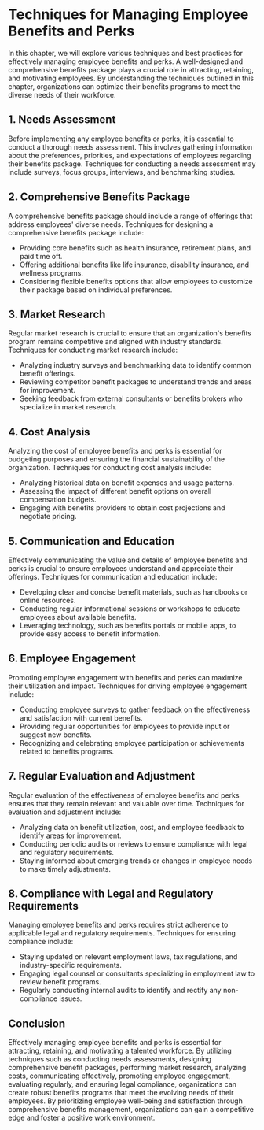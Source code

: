 Techniques for Managing Employee Benefits and Perks
============================================================

In this chapter, we will explore various techniques and best practices for effectively managing employee benefits and perks. A well-designed and comprehensive benefits package plays a crucial role in attracting, retaining, and motivating employees. By understanding the techniques outlined in this chapter, organizations can optimize their benefits programs to meet the diverse needs of their workforce.

**1. Needs Assessment**
-----------------------

Before implementing any employee benefits or perks, it is essential to conduct a thorough needs assessment. This involves gathering information about the preferences, priorities, and expectations of employees regarding their benefits package. Techniques for conducting a needs assessment may include surveys, focus groups, interviews, and benchmarking studies.

**2. Comprehensive Benefits Package**
-------------------------------------

A comprehensive benefits package should include a range of offerings that address employees' diverse needs. Techniques for designing a comprehensive benefits package include:

* Providing core benefits such as health insurance, retirement plans, and paid time off.
* Offering additional benefits like life insurance, disability insurance, and wellness programs.
* Considering flexible benefits options that allow employees to customize their package based on individual preferences.

**3. Market Research**
----------------------

Regular market research is crucial to ensure that an organization's benefits program remains competitive and aligned with industry standards. Techniques for conducting market research include:

* Analyzing industry surveys and benchmarking data to identify common benefit offerings.
* Reviewing competitor benefit packages to understand trends and areas for improvement.
* Seeking feedback from external consultants or benefits brokers who specialize in market research.

**4. Cost Analysis**
--------------------

Analyzing the cost of employee benefits and perks is essential for budgeting purposes and ensuring the financial sustainability of the organization. Techniques for conducting cost analysis include:

* Analyzing historical data on benefit expenses and usage patterns.
* Assessing the impact of different benefit options on overall compensation budgets.
* Engaging with benefits providers to obtain cost projections and negotiate pricing.

**5. Communication and Education**
----------------------------------

Effectively communicating the value and details of employee benefits and perks is crucial to ensure employees understand and appreciate their offerings. Techniques for communication and education include:

* Developing clear and concise benefit materials, such as handbooks or online resources.
* Conducting regular informational sessions or workshops to educate employees about available benefits.
* Leveraging technology, such as benefits portals or mobile apps, to provide easy access to benefit information.

**6. Employee Engagement**
--------------------------

Promoting employee engagement with benefits and perks can maximize their utilization and impact. Techniques for driving employee engagement include:

* Conducting employee surveys to gather feedback on the effectiveness and satisfaction with current benefits.
* Providing regular opportunities for employees to provide input or suggest new benefits.
* Recognizing and celebrating employee participation or achievements related to benefits programs.

**7. Regular Evaluation and Adjustment**
----------------------------------------

Regular evaluation of the effectiveness of employee benefits and perks ensures that they remain relevant and valuable over time. Techniques for evaluation and adjustment include:

* Analyzing data on benefit utilization, cost, and employee feedback to identify areas for improvement.
* Conducting periodic audits or reviews to ensure compliance with legal and regulatory requirements.
* Staying informed about emerging trends or changes in employee needs to make timely adjustments.

**8. Compliance with Legal and Regulatory Requirements**
--------------------------------------------------------

Managing employee benefits and perks requires strict adherence to applicable legal and regulatory requirements. Techniques for ensuring compliance include:

* Staying updated on relevant employment laws, tax regulations, and industry-specific requirements.
* Engaging legal counsel or consultants specializing in employment law to review benefit programs.
* Regularly conducting internal audits to identify and rectify any non-compliance issues.

**Conclusion**
--------------

Effectively managing employee benefits and perks is essential for attracting, retaining, and motivating a talented workforce. By utilizing techniques such as conducting needs assessments, designing comprehensive benefit packages, performing market research, analyzing costs, communicating effectively, promoting employee engagement, evaluating regularly, and ensuring legal compliance, organizations can create robust benefits programs that meet the evolving needs of their employees. By prioritizing employee well-being and satisfaction through comprehensive benefits management, organizations can gain a competitive edge and foster a positive work environment.
